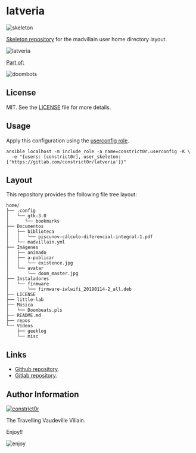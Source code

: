 # latveria

![skeleton](https://gitlab.com/constrict0r/img/raw/master/skeleton.png)

[Skeleton repository](http://www.linfo.org/etc_skel.html) for the madvillain
user home directory layout.

![latveria](https://gitlab.com/constrict0r/img/raw/master/latveria/latveria.png)

[Part of:](https://gitlab.com/explore/projects?tag=doombots)

![doombots](https://gitlab.com/constrict0r/img/raw/master/doombots.png)

## License

MIT. See the [LICENSE](https://gitlab.com/constrict0r/latveria/raw/master/LICENSE) file for more details.

## Usage

Apply this configuration using the [userconfig role](https://gitlab.com/constrict0r/userconfig).

```
ansible localhost -m include_role -a name=constrict0r.userconfig -K \
  -e "{users: [constrict0r], user_skeleton: ['https://gitlab.com/constrict0r/latveria']}"
```

## Layout

This repository provides the following file tree layout:

```
home/
├── .config
│   └── gtk-3.0
│      └── bookmarks
├── Documentos
│   ├── biblioteca
│   │   └── piscunov-cálculo-diferencial-integral-1.pdf
│   └── madvillain.yml
├── Imágenes
│   ├── animado
│   ├── a-publicar
│   │   └── existence.jpg
│   └── avatar
│       └── doom_master.jpg
├── Instaladores
│   └── firmware
│       └── firmware-iwlwifi_20190114-2_all.deb
├── LICENSE
├── little-lab
├── Música
│   └── Doombeats.pls
├── README.md
├── repos
└── Vídeos
    ├── geeklog
    └── misc
```

## Links

  - [Github repository](https://github.com/constrict0r/latveria).
  - [Gitlab repository](https://gitlab.com/constrict0r/latveria).

## Author Information

[![constrict0r](https://gitlab.com/constrict0r/img/raw/master/author.png)](https://gitlab.com/constrict0r)

The Travelling Vaudeville Villain.

Enjoy!!

![enjoy](https://gitlab.com/constrict0r/img/raw/master/enjoy.png)
